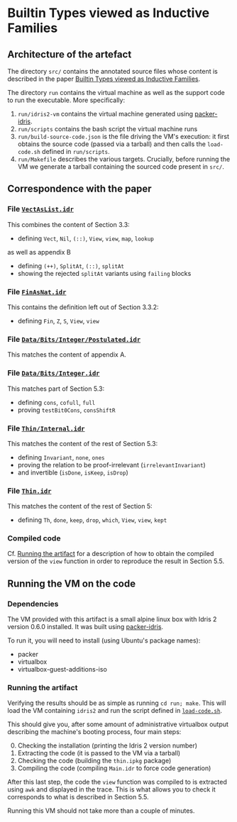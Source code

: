 # Builtin Types viewed as Inductive Families

## Architecture of the artefact

The directory `src/` contains the annotated source files whose content
is described in the paper
[Builtin Types viewed as Inductive Families](https://arxiv.org/abs/2301.02194).

The directory `run` contains the virtual machine as well as the support
code to run the executable. More specifically:

  1. `run/idris2-vm` contains the virtual machine generated using
     [packer-idris](https://github.com/jfdm/packer-idris).
  2. `run/scripts` contains the bash script the virtual machine runs
  3. `run/build-source-code.json` is the file driving the VM's execution:
     it first obtains the source code (passed via a tarball) and then
     calls the `load-code.sh` defined in `run/scripts`.
  4. `run/Makefile` describes the various targets. Crucially, before running
     the VM we generate a tarball containing the sourced code present in `src/`.

## Correspondence with the paper

### File [`VectAsList.idr`](src/VectAsList.idr)

This combines the content of Section 3.3:

- defining `Vect`, `Nil`, `(::)`, `View`, `view`, `map`, `lookup`

as well as appendix B

- defining `(++)`, `SplitAt`, `(::)`, `splitAt`
- showing the rejected `splitAt` variants using `failing` blocks

### File [`FinAsNat.idr`](src/FinAsNat.idr)

This contains the definition left out of Section 3.3.2:

- defining `Fin`, `Z`, `S`, `View`, `view`


### File [`Data/Bits/Integer/Postulated.idr`](src/Data/Bits/Integer/Postulated.idr)

This matches the content of appendix A.

### File [`Data/Bits/Integer.idr`](src/Data/Bits/Integer.idr)

This matches part of Section 5.3:

- defining `cons`, `cofull`, `full`
- proving `testBit0Cons`, `consShiftR`

### File [`Thin/Internal.idr`](src/Thin/Internal.idr)

This matches the content of the rest of Section 5.3:

- defining `Invariant`, `none`, `ones`
- proving the relation to be proof-irrelevant (`irrelevantInvariant`)
- and invertible (`isDone`, `isKeep`, `isDrop`)

### File [`Thin.idr`](src/Thin.idr)

This matches the content of the rest of Section 5:

- defining `Th`, `done`, `keep`, `drop`, `which`, `View`, `view`, `kept`

### Compiled code

Cf. [Running the artifact](#running-the-artifact) for a description of
how to obtain the compiled version of the `view` function in order to
reproduce the result in Section 5.5.

## Running the VM on the code

### Dependencies

The VM provided with this artifact is a small alpine linux box with
Idris 2 version 0.6.0 installed.
It was built using [packer-idris](https://github.com/jfdm/packer-idris).

To run it, you will need to install (using Ubuntu's package names):

- packer
- virtualbox
- virtualbox-guest-additions-iso

### Running the artifact

Verifying the results should be as simple as running `cd run; make`.
This will load the VM containing `idris2` and run the script defined
in [`load-code.sh`](run/scripts/load-code.sh).

This should give you, after some amount of administrative virtualbox output
describing the machine's booting process, four main steps:

0. Checking the installation (printing the Idris 2 version number)
1. Extracting the code (it is passed to the VM via a tarball)
2. Checking the code (building the `thin.ipkg` package)
3. Compiling the code (compiling `Main.idr` to force code generation)

After this last step, the code the `view` function was compiled to is
extracted using `awk` and displayed in the trace. This is what allows
you to check it corresponds to what is described in Section 5.5.

Running this VM should not take more than a couple of minutes.
